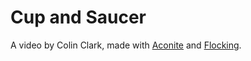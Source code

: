 Cup and Saucer
==============

A video by Colin Clark, made with [Aconite](https://github.com/colinbdclark/aconite) and [Flocking](https://github.com/colinbdclark/flocking).
